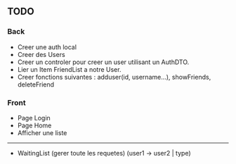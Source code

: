 ## TODO 

### Back

- Creer une auth local
- Creer des Users
- Creer un controler pour creer un user utilisant un AuthDTO.
- Lier un Item FriendList a notre User.
- Creer fonctions suivantes : adduser(id, username...), showFriends, deleteFriend

### Front

- Page Login
- Page Home
- Afficher une liste

---

- WaitingList (gerer toute les requetes)
    (user1 -> user2 | type)